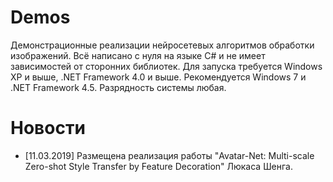 # Demos
Демонстрационные реализации нейросетевых алгоритмов обработки изображений. Всё написано с нуля на языке C# и не имеет зависимостей от сторонних библиотек. Для запуска требуется Windows XP и выше, .NET Framework 4.0 и выше. Рекомендуется Windows 7 и .NET Framework 4.5. Разрядность системы любая.

# Новости

* [11.03.2019] Размещена реализация работы "Avatar-Net: Multi-scale Zero-shot Style Transfer by Feature Decoration" Люкаса Шенга.
